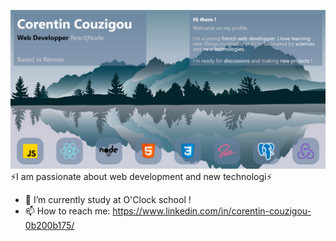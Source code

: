 ![alt text](./FireShot%20Capture%20072%20-%20Document%20-%20127.0.0.1.png) 
⚡I am passionate about web development and new technologi⚡
- 🌱 I’m currently study at O'Clock school !
- 📫 How to reach me: https://www.linkedin.com/in/corentin-couzigou-0b200b175/
<!--
**CorentinCouzigou/CorentinCouzigou** is a ✨ _special_ ✨ repository because its `README.md` (this file) appears on your GitHub profile.

Here are some ideas to get you started:

- 🔭 I’m currently working on ...
- 🌱 I’m currently learning ...
- 👯 I’m looking to collaborate on ...
- 🤔 I’m looking for help with ...
- 💬 Ask me about ...
- 📫 How to reach me: ...
- 😄 Pronouns: ...
- ⚡ Fun fact: ...
-->
